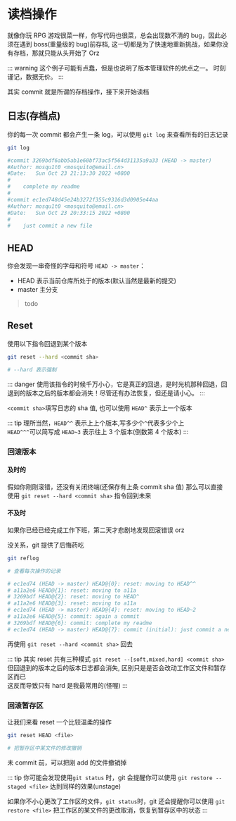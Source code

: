 # 读档操作

就像你玩 RPG 游戏很菜一样，你写代码也很菜，总会出现数不清的 bug，因此必须在遇到 boss(重量级的 bug)前存档, 这一切都是为了快速地重新挑战，如果你没有存档，那就只能从头开始了 Orz

::: warning
这个例子可能有点蠢，但是也说明了版本管理软件的优点之一。
时刻谨记，数据无价。
:::

其实 commit 就是所谓的存档操作，接下来开始读档

## 日志(存档点)

你的每一次 commit 都会产生一条 log，可以使用 `git log` 来查看所有的日志记录

```bash
git log

#commit 3269bdf6abb5ab1e60bf73ac5f564d31135a9a33 (HEAD -> master)
#Author: mosqu1t0 <mosquito@email.cn>
#Date:   Sun Oct 23 21:13:30 2022 +0800
#
#    complete my readme
#
#commit ec1ed748d45e24b3272f355c9316d3d0905e44aa
#Author: mosqu1t0 <mosquito@email.cn>
#Date:   Sun Oct 23 20:33:15 2022 +0800
#
#    just commit a new file
```

## HEAD

你会发现一串奇怪的字母和符号 `HEAD -> master`：

- HEAD 表示当前仓库所处于的版本(默认当然是最新的提交)
- master 主分支

> todo

## Reset

使用以下指令回退到某个版本

```bash
git reset --hard <commit sha>

# --hard 表示强制
```

::: danger
使用该指令的时候千万小心，它是真正的回退，是时光机那种回退，回退到的版本之后的版本都会消失！尽管还有办法恢复，但还是请小心。
:::

`<commit sha>`填写日志的 sha 值, 也可以使用 `HEAD^` 表示上一个版本

::: tip
理所当然，`HEAD^^` 表示上上个版本,写多少个`^`代表多少个上<br/>
`HEAD^^^`可以简写成 `HEAD~3` 表示往上 3 个版本(倒数第 4 个版本)
:::

### 回滚版本

#### 及时的

假如你刚刚滚错，还没有关闭终端(还保存有上条 commit sha 值)
那么可以直接使用 `git reset --hard <commit sha>` 指令回到未来

#### 不及时

如果你已经已经完成工作下班，第二天才悲剧地发现回滚错误 orz

没关系，git 提供了后悔药吃

```bash
git reflog

# 查看每次操作的记录

# ec1ed74 (HEAD -> master) HEAD@{0}: reset: moving to HEAD^^
# a11a2e6 HEAD@{1}: reset: moving to a11a
# 3269bdf HEAD@{2}: reset: moving to HEAD^
# a11a2e6 HEAD@{3}: reset: moving to a11a
# ec1ed74 (HEAD -> master) HEAD@{4}: reset: moving to HEAD~2
# a11a2e6 HEAD@{5}: commit: again a commit
# 3269bdf HEAD@{6}: commit: complete my readme
# ec1ed74 (HEAD -> master) HEAD@{7}: commit (initial): just commit a new file
```

再使用 `git reset --hard <commit sha>` 回去

::: tip
其实 reset 共有三种模式 `git reset --[soft,mixed,hard] <commit sha>`<br/>
但回退到的版本之后的版本日志都会消失, 区别只是是否会改动工作区文件和暂存区而已<br/>
这反而导致只有 hard 是我最常用的(怪喔)
:::

### 回滚暂存区

让我们来看 reset 一个比较温柔的操作

```bash
git reset HEAD <file>

# 把暂存区中某文件的修改撤销
```

未 commit 前，可以把刚 add 的文件撤销掉

::: tip
你可能会发现使用`git status` 时，git 会提醒你可以使用
`git restore --staged <file>` 达到同样的效果(unstage)<br/>

如果你不小心更改了工作区的文件，`git status`时，git 还会提醒你可以使用
`git restore <file>` 把工作区的某文件的更改取消，恢复到暂存区中的状态
:::
